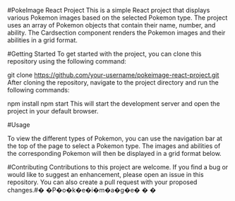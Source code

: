 #PokeImage React Project
This is a simple React project that displays various Pokemon images based on the selected Pokemon type. The project uses an array of Pokemon objects that contain their name, number, and ability. The Cardsection component renders the Pokemon images and their abilities in a grid format.

#Getting Started
To get started with the project, you can clone this repository using the following command:

git clone https://github.com/your-username/pokeimage-react-project.git
After cloning the repository, navigate to the project directory and run the following commands:

npm install
npm start
This will start the development server and open the project in your default browser.

#Usage

To view the different types of Pokemon, you can use the navigation bar at the top of the page to select a Pokemon type. The images and abilities of the corresponding Pokemon will then be displayed in a grid format below.

#Contributing
Contributions to this project are welcome. If you find a bug or would like to suggest an enhancement, please open an issue in this repository. You can also create a pull request with your proposed changes.#� �P�o�k�e�i�m�a�g�e�
�
�
